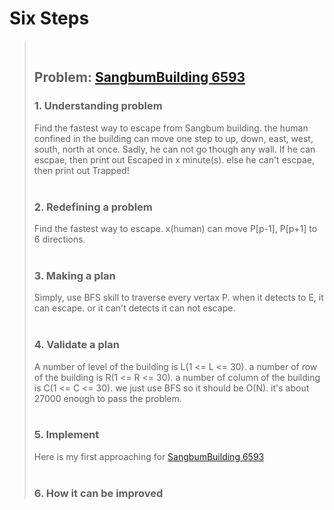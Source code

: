 # Six Steps
> <br />
> 
> ## Problem: [SangbumBuilding 6593](https://www.acmicpc.net/problem/6593)
>
> ### 1. Understanding problem
>  Find the fastest way to escape from Sangbum building. the human confined in the building can move one step
  to up, down, east, west, south, north at once. Sadly, he can not go though any wall. If he can escpae, 
  then print out Escaped in x minute(s). else he can't escpae, then print out Trapped!
> <br />
> <br />
> ### 2. Redefining a problem
>  Find the fastest way to escape. x(human) can move P[p-1], P[p+1] to 6 directions. 
> <br />
> <br />
> ### 3. Making a plan
>  Simply, use BFS skill to traverse every vertax P. when it detects to E, it can escape. or it can't detects
  it can not escape.
> <br />
> <br />
> ### 4. Validate a plan
>  A number of level of the building is L(1 <= L <= 30). a number of row of the building is R(1 <= R <= 30). 
  a number of column of the building is C(1 <= C <= 30). we just use BFS so it should be O(N). it's about
  27000 enough to pass the problem.
> <br />
> <br />
> ### 5. Implement
>  Here is my first approaching for [SangbumBuilding 6593](https://github.com/DevStevenLee/Algorithm/blob/master/BFS/SangbumBuilding_6593/SangbumBuilding_6593_Steven.java)
> <br /> 
> <br />
> ### 6. How it can be improved
>
>
>

